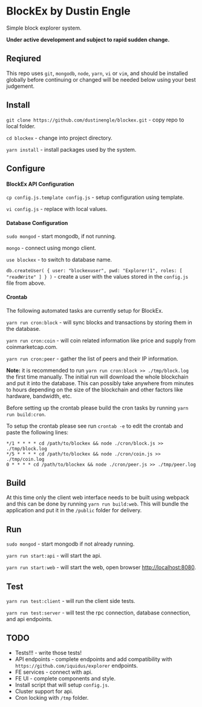 # BlockEx by Dustin Engle
Simple block explorer system.

__Under active development and subject to rapid sudden change.__

## Reqiured
This repo uses `git`, `mongodb`, `node`, `yarn`, `vi` or `vim`, and should be installed globally before continuing or changed will be needed below using your best judgement.

## Install
`git clone https://github.com/dustinengle/blockex.git` - copy repo to local folder.

`cd blockex` - change into project directory.

`yarn install` - install packages used by the system.

## Configure
#### BlockEx API Configuration
`cp config.js.template config.js` - setup configuration using template.

`vi config.js` - replace with local values.

#### Database Configuration
`sudo mongod` - start mongodb, if not running.

`mongo` - connect using mongo client.

`use blockex` - to switch to database name.

`db.createUser( { user: "blockexuser", pwd: "Explorer!1", roles: [ "readWrite" ] } )` - create a user with the values stored in the `config.js` file from above.

#### Crontab
The following automated tasks are currently setup for BlockEx.  

`yarn run cron:block` - will sync blocks and transactions by storing them in the database.

`yarn run cron:coin` - will coin related information like price and supply from coinmarketcap.com.

`yarn run cron:peer` - gather the list of peers and their IP information.

__Note:__ it is recommended to run `yarn run cron:block >> ./tmp/block.log` the first time manually.  The initial run will download the whole blockchain and put it into the database.  This can possibly take anywhere from minutes to hours depending on the size of the blockchain and other factors like hardware, bandwidth, etc.

Before setting up the crontab please build the cron tasks by running `yarn run build:cron`.

To setup the crontab please see run `crontab -e` to edit the crontab and paste the following lines:
```
*/1 * * * * cd /path/to/blockex && node ./cron/block.js >> ./tmp/block.log
*/5 * * * * cd /path/to/blockex && node ./cron/coin.js >> ./tmp/coin.log
0 * * * * cd /path/to/blockex && node ./cron/peer.js >> ./tmp/peer.log
```

## Build
At this time only the client web interface needs to be built using webpack and this can be done by running `yarn run build:web`.  This will bundle the application and put it in the `/public` folder for delivery.

## Run
`sudo mongod` - start mongodb if not already running.

`yarn run start:api` - will start the api.

`yarn run start:web` - will start the web, open browser [http://localhost:8080](http://localhost:8080).

## Test
`yarn run test:client` - will run the client side tests.

`yarn run test:server` - will test the rpc connection, database connection, and api endpoints.

## TODO
- Tests!!! - write those tests!
- API endpoints - complete endpoints and add compatibility with `https://github.com/iquidus/explorer` endpoints.
- FE services - connect with api.
- FE UI - complete components and style.
- Install script that will setup `config.js`.
- Cluster support for api.
- Cron locking with `/tmp` folder.
